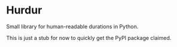 # Hurdur

Small library for human-readable durations in Python.

This is just a stub for now to quickly get the PyPI package claimed.
